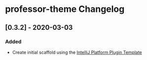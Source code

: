 <!-- Keep a Changelog guide -> https://keepachangelog.com -->

# professor-theme Changelog

## \[0.3.2\] - 2020-03-03
### Added
- Create initial scaffold using the [IntelliJ Platform Plugin Template](https://github.com/JetBrains/intellij-platform-plugin-template)
